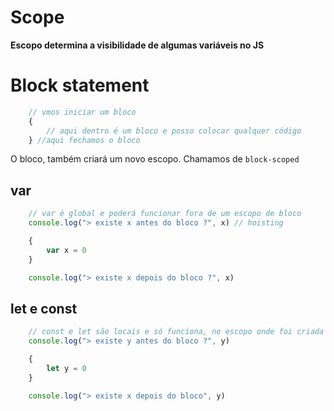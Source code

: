 # Scope

**Escopo determina a visibilidade de algumas variáveis no JS**

# Block statement

```js
    // vmos iniciar um bloco
    {
        // aqui dentro é um bloco e posso colocar qualquer código
    } //aqui fechamos o bloco

```

O bloco, também criará um novo escopo. Chamamos de `block-scoped`


## var 
```js
    // var é global e poderá funcionar fora de um escopo de bloco
    console.log("> existe x antes do bloco ?", x) // hoisting

    {
        var x = 0
    }

    console.log("> existe x depois do bloco ?", x)
```

## let e const 
```js
    // const e let são locais e só funciona, no escopo onde foi criada
    console.log("> existe y antes do bloco ?", y)

    {
        let y = 0
    }

    console.log("> existe x depois do bloco", y)
```
